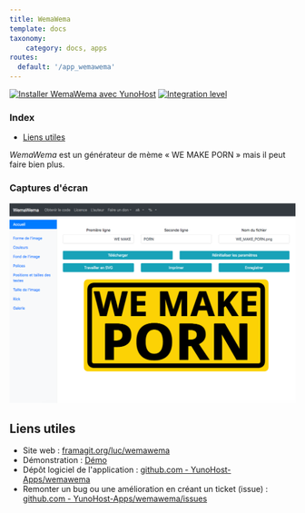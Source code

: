 ```yaml
---
title: WemaWema
template: docs
taxonomy:
    category: docs, apps
routes:
  default: '/app_wemawema'
---
```


[![Installer WemaWema avec YunoHost](https://install-app.yunohost.org/install-with-yunohost.svg)](https://install-app.yunohost.org/?app=wemawema) [![Integration level](https://dash.yunohost.org/integration/wemawema.svg)](https://dash.yunohost.org/appci/app/wemawema)

### Index

- [Liens utiles](#liens-utiles)

*WemaWema* est un générateur de mème « WE MAKE PORN » mais il peut faire bien plus.

### Captures d'écran

![Captures d'écran de WemaWema](https://github.com/YunoHost-Apps/wemawema_ynh/blob/master/doc/screenshots/WemaWema.png)

## Liens utiles

+ Site web : [framagit.org/luc/wemawema](https://framagit.org/luc/wemawema)
+ Démonstration : [Démo](https://luc.frama.io/wemawema/)
+ Dépôt logiciel de l'application : [github.com - YunoHost-Apps/wemawema](https://github.com/YunoHost-Apps/wemawema_ynh)
+ Remonter un bug ou une amélioration en créant un ticket (issue) : [github.com - YunoHost-Apps/wemawema/issues](https://github.com/YunoHost-Apps/wemawema_ynh/issues)
